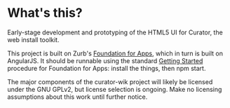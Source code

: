 # What's this?

Early-stage development and prototyping of the HTML5 UI for Curator, the web install 
toolkit.

This project is built on Zurb's [Foundation for Apps](http://foundation.zurb.com/apps.html),
which in turn is built on AngularJS. It should be runnable using the standard [Getting
Started](http://foundation.zurb.com/apps/getting-started.html) procedure for Foundation
for Apps: install the things, then npm start.

The major components of the curator-wik project will likely be licensed under the GNU
GPLv2, but license selection is ongoing. Make no licensing assumptions about this work
until further notice.
